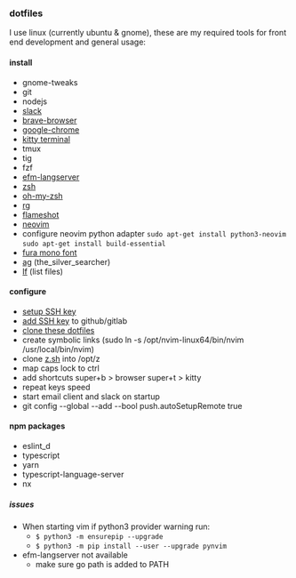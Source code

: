 ### dotfiles

I use linux (currently ubuntu & gnome), these are my required tools for front end development and general usage:

#### install

- gnome-tweaks
- git
- nodejs
- [slack](https://slack.com/intl/en-gb/downloads/linux)
- [brave-browser](https://brave.com/linux/)
- [google-chrome](https://www.google.com/chrome/)
- [kitty terminal](https://sw.kovidgoyal.net/kitty/)
- tmux
- tig
- fzf
- [efm-langserver](https://github.com/mattn/efm-langserver)
- [zsh](https://github.com/ohmyzsh/ohmyzsh/wiki/Installing-ZSH)
- [oh-my-zsh](https://ohmyz.sh/#install)
- [rg](https://github.com/BurntSushi/ripgrep)
- [flameshot](https://flameshot.org/docs/installation/installation-linux/)
- [neovim](https://github.com/neovim/neovim/releases/)
- configure neovim python adapter `sudo apt-get install python3-neovim` `sudo apt-get install build-essential`
- [fura mono font](https://github.com/ryanoasis/nerd-fonts/blob/master/patched-fonts/FiraMono/Regular/complete/Fura%20Mono%20Regular%20Nerd%20Font%20Complete.otf)
- [ag](https://github.com/ggreer/the_silver_searcher) (the_silver_searcher)
- [lf](https://github.com/gokcehan/lf) (list files)

#### configure

- [setup SSH key](https://docs.github.com/en/authentication/connecting-to-github-with-ssh/generating-a-new-ssh-key-and-adding-it-to-the-ssh-agent)
- [add SSH key](https://github.com/settings/keys) to github/gitlab 
- [clone these dotfiles](https://github.com/alextrastero/dotfiles)
- create symbolic links (sudo ln -s /opt/nvim-linux64/bin/nvim /usr/local/bin/nvim)
- clone [z.sh](https://github.com/rupa/z) into /opt/z
- map caps lock to ctrl
- add shortcuts super+b > browser super+t > kitty
- repeat keys speed
- start email client and slack on startup
- git config --global --add --bool push.autoSetupRemote true

#### npm packages

- eslint_d
- typescript
- yarn
- typescript-language-server
- nx

##### issues
- When starting vim if python3 provider warning run:
  - `$ python3 -m ensurepip --upgrade`
  - `$ python3 -m pip install --user --upgrade pynvim`
- efm-langserver not available
  - make sure go path is added to PATH
